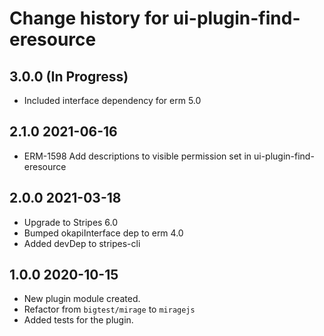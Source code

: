 # Change history for ui-plugin-find-eresource

## 3.0.0 (In Progress)
* Included interface dependency for erm 5.0

## 2.1.0 2021-06-16
* ERM-1598 Add descriptions to visible permission set in ui-plugin-find-eresource

## 2.0.0 2021-03-18
* Upgrade to Stripes 6.0
* Bumped okapiInterface dep to erm 4.0
* Added devDep to stripes-cli

## 1.0.0 2020-10-15
* New plugin module created.
* Refactor from `bigtest/mirage` to `miragejs`
* Added tests for the plugin.

